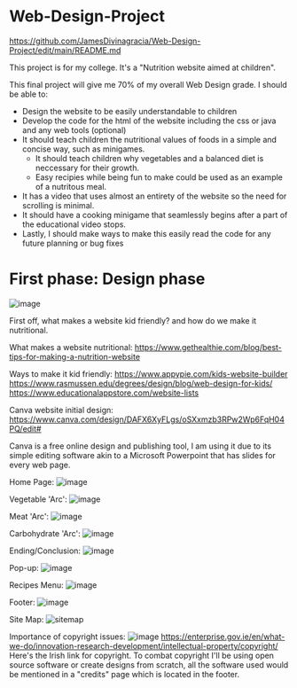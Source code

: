 # Web-Design-Project

https://github.com/JamesDivinagracia/Web-Design-Project/edit/main/README.md


This project is for my college. It's a "Nutrition website aimed at children".

This final project will give me 70% of my overall Web Design grade. I should be able to:
- Design the website to be easily understandable to children
- Develop the code for the html of the website including the css or java and any web tools (optional)
- It should teach children the nutritional values of foods in a simple and concise way, such as minigames. 
  - It should teach children why vegetables and a balanced diet is neccessary for their growth.
  - Easy recipies while being fun to make could be used as an example of a nutritous meal.
- It has a video that uses almost an entirety of the website so the need for scrolling is minimal.
- It should have a cooking minigame  that seamlessly begins after a part of the educational video stops. 
- Lastly, I should make ways to make this easily read the code for any future planning or bug fixes




# First phase: Design phase
![image](https://user-images.githubusercontent.com/98755378/212028817-650959e3-55e1-431e-8385-be36030e348d.png)

First off, what makes a website kid friendly? and how do we make it nutritional.

What makes a website nutritional:
https://www.gethealthie.com/blog/best-tips-for-making-a-nutrition-website

Ways to make it kid friendly:
https://www.appypie.com/kids-website-builder
https://www.rasmussen.edu/degrees/design/blog/web-design-for-kids/
https://www.educationalappstore.com/website-lists

Canva website initial design:
https://www.canva.com/design/DAFX6XyFLgs/oSXxmzb3RPw2Wp6FqH04PQ/edit#

Canva is a free online design and publishing tool, I am using it due to its simple editing software akin to a Microsoft Powerpoint that has slides for every web page.

Home Page:
![image](https://user-images.githubusercontent.com/98755378/215793928-1aeb9867-9c1b-40ee-92db-123a2a4ad72d.png)

Vegetable 'Arc':
![image](https://user-images.githubusercontent.com/98755378/215795369-ec12a5ab-aa5f-46e9-9bfc-c3e83f7fc8e3.png)

Meat 'Arc':
![image](https://user-images.githubusercontent.com/98755378/215795521-2ef2c105-d37c-41a7-bbc1-ec2f8ef3693a.png)

Carbohydrate 'Arc':
![image](https://user-images.githubusercontent.com/98755378/215795662-bf721e40-9cf9-44ff-bbb1-f86553c72594.png)

Ending/Conclusion:
![image](https://user-images.githubusercontent.com/98755378/215795772-0692ebe6-f98d-43fe-973a-aeee82fdad7f.png)

Pop-up:
![image](https://user-images.githubusercontent.com/98755378/215796630-81121f3e-7ca9-4c19-9624-a48f444971cd.png)

Recipes Menu:
![image](https://user-images.githubusercontent.com/98755378/215797012-f155125b-021c-472c-b5b2-c8310cb17b6d.png)

Footer:
![image](https://user-images.githubusercontent.com/98755378/215797181-83d518ca-941c-4e1f-8c46-79b33dbb2352.png)



Site Map:
![sitemap](https://user-images.githubusercontent.com/98755378/215793717-e90ea147-081a-419e-ba2a-0f548997683c.png)


Importance of copyright issues:
![image](https://user-images.githubusercontent.com/98755378/217207368-6f0726f2-2642-4f47-9792-8c00f2c465e2.png)
https://enterprise.gov.ie/en/what-we-do/innovation-research-development/intellectual-property/copyright/
Here's the Irish link for copyright. To combat copyright I'll be using open source software or create designs from scratch, all the software used would be mentioned in a "credits" page which is located in the footer. 











